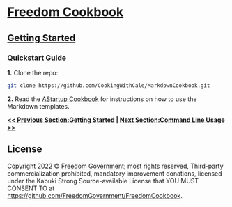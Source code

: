 # [Freedom Cookbook](../)

## [Getting Started](./)

### Quickstart Guide

**1.** Clone the repo:

```Bash
git clone https://github.com/CookingWithCale/MarkdownCookbook.git
```

**2.** Read the [AStartup Cookbook](https://github.com/CookingWithCale/AStartupCookbook/tree/master/GettingStarted/Markdown/) for instructions on how to use the Markdown templates.

**[<< Previous Section:Getting Started](./) | [Next Section:Command Line Usage >>](./CommandLineUsage.md)**

## License

Copyright 2022 © [Freedom Government](https://github.com/FreedomGovernment); most rights reserved, Third-party commercialization prohibited, mandatory improvement donations, licensed under the Kabuki Strong Source-available License that YOU MUST CONSENT TO at <https://github.com/FreedomGovernment/FreedomCookbook>.

